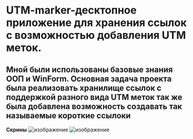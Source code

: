 # UTM-marker-десктопное приложение для хранения ссылок с возможностью добавления UTM меток.
## Мной были использованы базовые знания ООП и WinForm. Основная задача проекта была реализовать хранилище ссылок с поддержкой разного вида UTM меток так же была добавлена возможность создавать так называемые короткие ссылоки  
**Скрины**
![изображение](https://github.com/RubikRr/UTM-marker/assets/65467062/7613bc5f-e236-4bee-abf7-15a3a98f37fe)
![изображение](https://github.com/RubikRr/UTM-marker/assets/65467062/c087c340-3d97-4fef-9cbe-d69b180a9cde)


